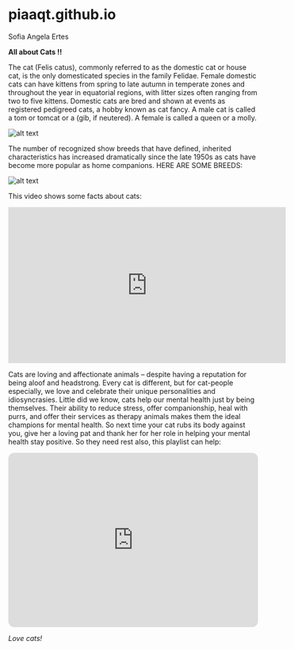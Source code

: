 # piaaqt.github.io
Sofia Angela Ertes

 **All about Cats !!**

The cat (Felis catus), commonly referred to as the domestic cat or house cat, is the only domesticated species in the family Felidae.
Female domestic cats can have kittens from spring to late autumn in temperate zones and throughout the year in equatorial regions, with litter sizes often ranging from two to five kittens. Domestic cats are bred and shown at events as registered pedigreed cats, a hobby known as cat fancy. A male cat is called a tom or tomcat or a (gib, if neutered). A female is called a queen or a molly.

![alt text](https://static01.nyt.com/images/2019/10/01/science/00SCI-CATS1/00SCI-CATS1-videoSixteenByNineJumbo1600-v2.jpg)


The number of recognized show breeds that have defined, inherited characteristics has increased dramatically since the late 1950s as cats have become more popular as home companions. HERE ARE SOME BREEDS:

![alt text](https://i.pinimg.com/originals/f6/4f/7c/f64f7c1242f8996d5be38cdf85f19c1e.jpg)

This video shows some facts about cats:

<iframe width="560" height="315" src="https://www.youtube.com/embed/5P6JohWZFQY?si=csID7RcvtcP0qtQ_" title="YouTube video player" frameborder="0" allow="accelerometer; autoplay; clipboard-write; encrypted-media; gyroscope; picture-in-picture; web-share" allowfullscreen></iframe>

Cats are loving and affectionate animals – despite having a reputation for being aloof and headstrong. Every cat is different, but for cat-people especially, we love and celebrate their unique personalities and idiosyncrasies. Little did we know, cats help our mental health just by being themselves. Their ability to reduce stress, offer companionship, heal with purrs, and offer their services as therapy animals makes them the ideal champions for mental health. So next time your cat rubs its body against you, give her a loving pat and thank her for her role in helping your mental health stay positive. So they need rest also, this playlist can help:

<iframe style="border-radius:12px" src="https://open.spotify.com/embed/playlist/37i9dQZF1DZ06evO3YwWfm?utm_source=generator" width="100%" height="352" frameBorder="0" allowfullscreen="" allow="autoplay; clipboard-write; encrypted-media; fullscreen; picture-in-picture" loading="lazy"></iframe>

*Love cats!*

